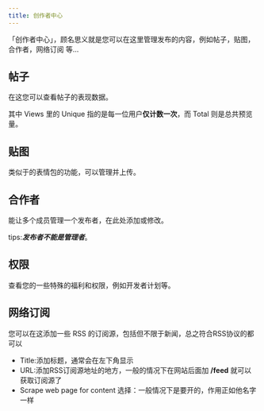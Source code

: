 ```yaml
---
title: 创作者中心
---
```


「创作者中心」，顾名思义就是您可以在这里管理发布的内容，例如帖子，贴图，合作者，网络订阅 等...

## 帖子

在这您可以查看帖子的表现数据。

其中 Views 里的 Unique 指的是每一位用户**仅计数一次**，而 Total 则是总共预览量。

## 贴图

类似于的表情包的功能，可以管理并上传。

## 合作者

能让多个成员管理一个发布者，在此处添加或修改。
 
tips:***发布者不能是管理者***。

## 权限

查看您的一些特殊的福利和权限，例如开发者计划等。

## 网络订阅

您可以在这添加一些 RSS 的订阅源，包括但不限于新闻，总之符合RSS协议的都可以

- Title:添加标题，通常会在左下角显示
- URL:添加RSS订阅源地址的地方，一般的情况下在网站后面加 **/feed** 就可以获取订阅源了
- Scrape web page for content 选择：一般情况下是要开的，作用正如他名字一样
